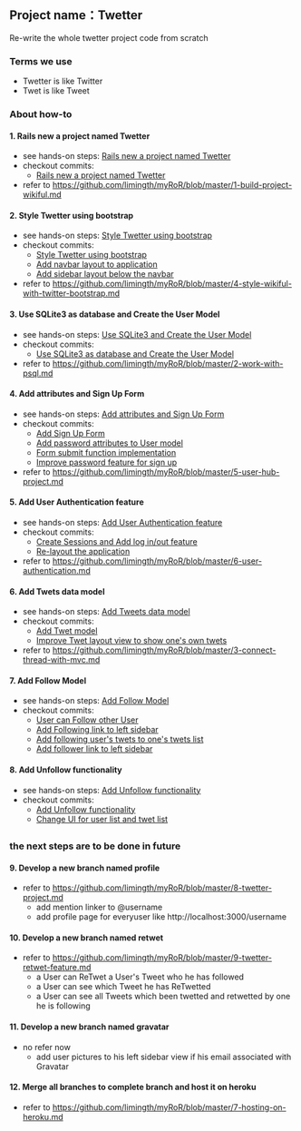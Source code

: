 
## Project name：Twetter 
Re-write the whole twetter project code from scratch

### Terms we use
* Twetter is like Twitter
* Twet is like Tweet

### About how-to

#### 1. Rails new a project named Twetter
* see hands-on steps: [Rails new a project named Twetter](1-rails-new-twetter.md)
* checkout commits:
	- [Rails new a project named Twetter](https://github.com/limingth/myTwetter/commit/92fd109b8bb89aa6f8da323a0637fed585cd3e80) 
* refer to <https://github.com/limingth/myRoR/blob/master/1-build-project-wikiful.md>

#### 2. Style Twetter using bootstrap
* see hands-on steps: [Style Twetter using bootstrap](2-style-twetter-using-bootstrap.md)
* checkout commits:
	- [Style Twetter using bootstrap](https://github.com/limingth/myTwetter/commit/bda148f1125b29c9bd6dd927a9a0ef3095b47d7d)
	- [Add navbar layout to application](https://github.com/limingth/myTwetter/commit/bda148f1125b29c9bd6dd927a9a0ef3095b47d7d)
	- [Add sidebar layout below the navbar](https://github.com/limingth/myTwetter/commit/bda148f1125b29c9bd6dd927a9a0ef3095b47d7d)
* refer to <https://github.com/limingth/myRoR/blob/master/4-style-wikiful-with-twitter-bootstrap.md>

#### 3. Use SQLite3 as database and Create the User Model
* see hands-on steps: [Use SQLite3 and Create the User Model](3-setup-database-and-user-model.md.md)
* checkout commits:
	- [Use SQLite3 as database and Create the User Model](https://github.com/limingth/myTwetter/commit/36336469b5c8f5a4151819660f9c9adf049ac5cb)
* refer to <https://github.com/limingth/myRoR/blob/master/2-work-with-psql.md>

#### 4. Add attributes and Sign Up Form
* see hands-on steps: [Add attributes and Sign Up Form](4-add-attributes-and-signup-form.md)
* checkout commits:
	- [Add Sign Up Form](https://github.com/limingth/myTwetter/commit/c747c18524f872e9d6beaa339968f8aec918a99c)
	- [Add password attributes to User model](https://github.com/limingth/myTwetter/commit/be0b4bc436eb5fcaca810e7f558d4a5ab39176f6)
	- [Form submit function implementation](https://github.com/limingth/myTwetter/commit/ede1e555a4b42c65b8a3489ad4948d01967dc111)
	- [Improve password feature for sign up](https://github.com/limingth/myTwetter/commit/368bafc6fffeaa73e833646d1c9f98b973f4640b)
* refer to https://github.com/limingth/myRoR/blob/master/5-user-hub-project.md

#### 5. Add User Authentication feature
* see hands-on steps: [Add User Authentication feature](5-add-user-authentication-feature.md)
* checkout commits:
	- [Create Sessions and Add log in/out feature](https://github.com/limingth/myTwetter/commit/9e1e1f1b5ee8ca410233d8c4923ea1019385b897)
	- [Re-layout the application](https://github.com/limingth/myTwetter/commit/05471dc51354ce4a5894f9427b1962f5b4bb41e8)
* refer to https://github.com/limingth/myRoR/blob/master/6-user-authentication.md

#### 6. Add Twets data model
* see hands-on steps: [Add Tweets data model](6-add-tweets-data-model.md)
* checkout commits:
	- [Add Twet model](https://github.com/limingth/myTwetter/commit/8fdaaf2fa25ed44d05f0ca7e1776231e8ab557f3)
	- [Improve Twet layout view to show one's own twets](https://github.com/limingth/myTwetter/commit/15fddfc06e3f664e4a0181369a47e1542d178f3a)
* refer to https://github.com/limingth/myRoR/blob/master/3-connect-thread-with-mvc.md
	
#### 7. Add Follow Model
* see hands-on steps: [Add Follow Model](7-add-follow-model.md)
* checkout commits:
	- [User can Follow other User](https://github.com/limingth/myTwetter/commit/61a2ae4a77376a12034e65f1cfe479f06bdfe3c2)
	- [Add Following link to left sidebar](https://github.com/limingth/myTwetter/commit/8824a4db5d6f8f631cfd9e793e88fbba8f68054d)
	- [Add following user's twets to one's twets list](https://github.com/limingth/myTwetter/commit/d1f25a93f0c08abaa3e668214186e2411d95114e)
	- [Add follower link to left sidebar](https://github.com/limingth/myTwetter/commit/b523a047d4489f0d6126700e0e02915fc509210a)

#### 8. Add Unfollow functionality
* see hands-on steps: [Add Unfollow functionality](8-add-unfollow-functionality.md)
* checkout commits:
	- [Add Unfollow functionality](https://github.com/limingth/myTwetter/commit/c4d73309aaad386e77d9a05d3f21fef8177882b7)
	- [Change UI for user list and twet list](https://github.com/limingth/myTwetter/commit/209616e5dea674f0392ba35a531f36d4126abb82)

##
### the next steps are to be done in future

#### 9. Develop a new branch named profile
* refer to https://github.com/limingth/myRoR/blob/master/8-twetter-project.md
	- add mention linker to @username
	- add profile page for everyuser like http://localhost:3000/username

#### 10. Develop a new branch named retwet
* refer to https://github.com/limingth/myRoR/blob/master/9-twetter-retwet-feature.md
	- a User can ReTwet a User's Tweet who he has followed
	- a User can see which Tweet he has ReTwetted
	- a User can see all Tweets which been twetted and retwetted by one he is following

#### 11. Develop a new branch named gravatar
* no refer now
	- add user pictures to his left sidebar view if his email associated with Gravatar

#### 12. Merge all branches to complete branch and host it on heroku
* refer to https://github.com/limingth/myRoR/blob/master/7-hosting-on-heroku.md


